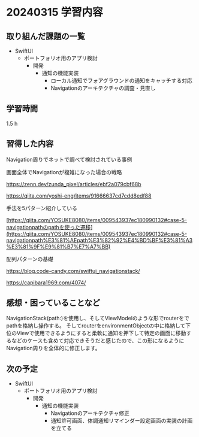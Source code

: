 # 20240315 学習内容

## 取り組んだ課題の一覧

- SwiftUI
  - ポートフォリオ用のアプリ検討
    - 開発
      - 通知の機能実装
        - ローカル通知でフォアグラウンドの通知をキャッチする対応
        - Navigationのアーキテクチャの調査・見直し

## 学習時間

1.5 h

## 習得した内容

Navigation周りでネットで調べて検討されている事例

画面全体でNavigationが複雑になった場合の戦略

<https://zenn.dev/zunda_pixel/articles/ebf2a079cbf68b>

<https://qiita.com/yoshi-eng/items/91666637cd7cdd8edf88>

手法を5パターン紹介している

[https://qiita.com/YOSUKE8080/items/009543937ec180990132#case-5-navigationpathのpathを使った遷移](https://qiita.com/YOSUKE8080/items/009543937ec180990132#case-5-navigationpath%E3%81%AEpath%E3%82%92%E4%BD%BF%E3%81%A3%E3%81%9F%E9%81%B7%E7%A7%BB)

配列パターンの基礎

<https://blog.code-candy.com/swiftui_navigationstack/>

<https://capibara1969.com/4074/>

## 感想・困っていることなど

NavigationStack(path:)を使用し、そしてViewModelのような形でrouterをでpathを格納し操作する。
そしてrouterをenvironmentObjectの中に格納して下位のViewで使用できるようにすると柔軟に通知を押下して特定の画面に移動するなどのケースも含めて対応できそうだと感じたので、この形になるようにNavigation周りを全体的に修正します。

## 次の予定

- SwiftUI
  - ポートフォリオ用のアプリ検討
    - 開発
      - 通知の機能実装
        - Navigationのアーキテクチャ修正
        - 通知許可画面、体調通知リマインダー設定画面の実装の計画を立てる
